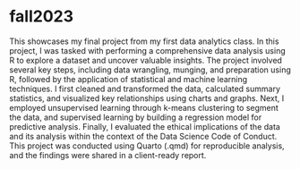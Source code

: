 # fall2023
This showcases my final project from my first data analytics class.
In this project, I was tasked with performing a comprehensive data analysis using R to explore a dataset and uncover valuable insights. The project involved several key steps, including data wrangling, munging, and preparation using R, followed by the application of statistical and machine learning techniques. I first cleaned and transformed the data, calculated summary statistics, and visualized key relationships using charts and graphs. Next, I employed unsupervised learning through k-means clustering to segment the data, and supervised learning by building a regression model for predictive analysis. Finally, I evaluated the ethical implications of the data and its analysis within the context of the Data Science Code of Conduct. This project was conducted using Quarto (.qmd) for reproducible analysis, and the findings were shared in a client-ready report.
